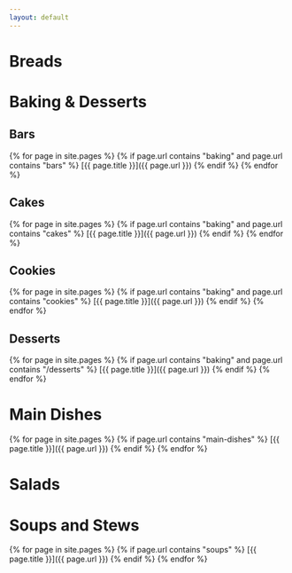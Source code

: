```yaml
---
layout: default
---
```


# Breads

# Baking & Desserts

## Bars

{% for page in site.pages %}
{% if page.url contains "baking" and page.url contains "bars" %}
[{{ page.title }}]({{ page.url }})
{% endif %}
{% endfor %}


## Cakes

{% for page in site.pages %}
{% if page.url contains "baking" and page.url contains "cakes" %}
[{{ page.title }}]({{ page.url }})
{% endif %}
{% endfor %}

## Cookies

{% for page in site.pages %}
{% if page.url contains "baking" and page.url contains "cookies" %}
[{{ page.title }}]({{ page.url }})
{% endif %}
{% endfor %}


## Desserts

{% for page in site.pages %}
{% if page.url contains "baking" and page.url contains "/desserts" %}
[{{ page.title }}]({{ page.url }})
{% endif %}
{% endfor %}


# Main Dishes

{% for page in site.pages %}
{% if page.url contains "main-dishes"  %}
[{{ page.title }}]({{ page.url }})
{% endif %}
{% endfor %}


# Salads

# Soups and Stews

{% for page in site.pages %}
{% if page.url contains "soups"  %}
[{{ page.title }}]({{ page.url }})
{% endif %}
{% endfor %}
